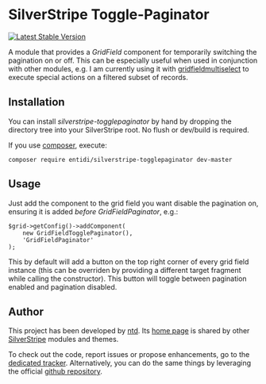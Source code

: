 SilverStripe Toggle-Paginator
=============================
[![Latest Stable Version](https://poser.pugx.org/entidi/silverstripe-togglepaginator/v/stable)](https://packagist.org/packages/entidi/silverstripe-togglepaginator)

A module that provides a _GridField_ component for temporarily switching
the pagination on or off. This can be especially useful when used in
conjunction with other modules, e.g. I am currently using it with
[gridfieldmultiselect](https://github.com/markguinn/silverstripe-gridfieldmultiselect)
to execute special actions on a filtered subset of records.

Installation
------------

You can install _silverstripe-togglepaginator_ by hand by dropping the
directory tree into your SilverStripe root. No flush or dev/build is
required.

If you use [composer](https://getcomposer.org/), execute:

    composer require entidi/silverstripe-togglepaginator dev-master

Usage
-----

Just add the component to the grid field you want disable the pagination
on, ensuring it is added *before* _GridFieldPaginator_, e.g.:

    $grid->getConfig()->addComponent(
        new GridFieldTogglePaginator(),
        'GridFieldPaginator'
    );

This by default will add a button on the top right corner of every grid
field instance (this can be overriden by providing a different target
fragment while calling the constructor). This button will toggle between
pagination enabled and pagination disabled.

Author
------

This project has been developed by [ntd](mailto:ntd@entidi.it). Its
[home page](http://silverstripe.entidi.com/) is shared by other
[SilverStripe](http://www.silverstripe.org/) modules and themes.

To check out the code, report issues or propose enhancements, go to the
[dedicated tracker](http://dev.entidi.com/p/silverstripe-togglepaginator).
Alternatively, you can do the same things by leveraging the official
[github repository](https://github.com/ntd/silverstripe-togglepaginator).
